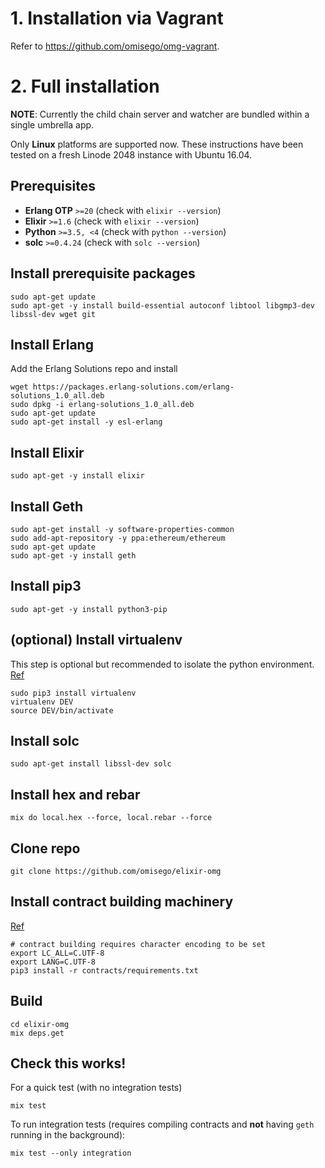 # 1. Installation via Vagrant
Refer to https://github.com/omisego/omg-vagrant.

# 2. Full installation

**NOTE**: Currently the child chain server and watcher are bundled within a single umbrella app.

Only **Linux** platforms are supported now. These instructions have been tested on a fresh Linode 2048 instance with Ubuntu 16.04.

## Prerequisites
* **Erlang OTP** `>=20` (check with `elixir --version`)
* **Elixir** `>=1.6` (check with `elixir --version`)
* **Python** `>=3.5, <4` (check with `python --version`)
* **solc** `>=0.4.24` (check with `solc --version`)

## Install prerequisite packages
```
sudo apt-get update
sudo apt-get -y install build-essential autoconf libtool libgmp3-dev libssl-dev wget git
```

## Install Erlang

Add the Erlang Solutions repo and install
```
wget https://packages.erlang-solutions.com/erlang-solutions_1.0_all.deb
sudo dpkg -i erlang-solutions_1.0_all.deb
sudo apt-get update
sudo apt-get install -y esl-erlang
```

## Install Elixir
```
sudo apt-get -y install elixir
```


## Install Geth
```
sudo apt-get install -y software-properties-common
sudo add-apt-repository -y ppa:ethereum/ethereum
sudo apt-get update
sudo apt-get -y install geth
```

## Install pip3
```
sudo apt-get -y install python3-pip
```

## (optional) Install virtualenv
This step is optional but recommended to isolate the python environment. [Ref](https://gist.github.com/IamAdiSri/a379c36b70044725a85a1216e7ee9a46)
```
sudo pip3 install virtualenv
virtualenv DEV
source DEV/bin/activate
```

## Install solc
```
sudo apt-get install libssl-dev solc
```

## Install hex and rebar
```
mix do local.hex --force, local.rebar --force
```

## Clone repo
```
git clone https://github.com/omisego/elixir-omg
```

## Install contract building machinery
[Ref](../README.md#contracts)
```
# contract building requires character encoding to be set
export LC_ALL=C.UTF-8
export LANG=C.UTF-8
pip3 install -r contracts/requirements.txt
```

## Build
```
cd elixir-omg
mix deps.get
```

## Check this works!
For a quick test (with no integration tests)
```
mix test
```

To run integration tests (requires compiling contracts and **not** having `geth` running in the background):
```
mix test --only integration
```
